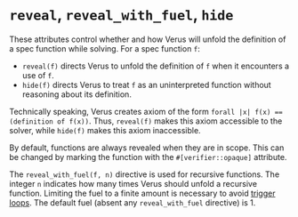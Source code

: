 # `reveal`, `reveal_with_fuel`, `hide`

These attributes control whether and how Verus will unfold the definition of a spec function
while solving. For a spec function `f`:

 - `reveal(f)` directs Verus to unfold the definition of `f` when it encounters a use of `f`.
 - `hide(f)` directs Verus to treat `f` as an uninterpreted function without reasoning
   about its definition.

Technically speaking, Verus creates axiom of the form `forall |x| f(x) == (definition of f(x))`.
Thus, `reveal(f)` makes this axiom accessible to the solver,
while `hide(f)` makes this axiom inaccessible.

By default, functions are always revealed when they are in scope. This can be changed
by marking the function with the `#[verifier::opaque]` attribute.

The `reveal_with_fuel(f, n)` directive is used for recursive functions.
The integer `n` indicates how many times Verus should unfold a recursive function.
Limiting the fuel to a finite amount is necessary to avoid 
[trigger loops](multitriggers.md#matching-loops-what-they-are-and-to-avoid-them).
The default fuel (absent any `reveal_with_fuel` directive) is 1.

